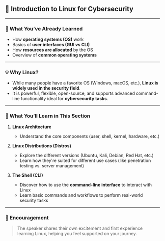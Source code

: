 ## 📘 **Introduction to Linux for Cybersecurity**

---

### 🔁 **What You’ve Already Learned**

* How **operating systems (OS)** work
* Basics of **user interfaces (GUI vs CLI)**
* How **resources are allocated** by the OS
* Overview of **common operating systems**

---

### 💡 **Why Linux?**

* While many people have a favorite OS (Windows, macOS, etc.), **Linux is widely used in the security field**.
* It is powerful, flexible, open-source, and supports advanced command-line functionality ideal for **cybersecurity tasks**.

---

### 🧭 **What You’ll Learn in This Section**

1. **Linux Architecture**

   * Understand the core components (user, shell, kernel, hardware, etc.)

2. **Linux Distributions (Distros)**

   * Explore the different versions (Ubuntu, Kali, Debian, Red Hat, etc.)
   * Learn how they're suited for different use cases (like penetration testing vs. server management)

3. **The Shell (CLI)**

   * Discover how to use the **command-line interface** to interact with Linux
   * Learn basic commands and workflows to perform real-world security tasks

---

### 🙌 **Encouragement**

> The speaker shares their own excitement and first experience learning Linux, helping you feel supported on your journey.
